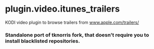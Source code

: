 # plugin.video.itunes_trailers
KODI video plugin to browse trailers from www.apple.com/trailers/

### Standalone port of tknorris fork, that doesn't require you to install blacklisted repositories.
